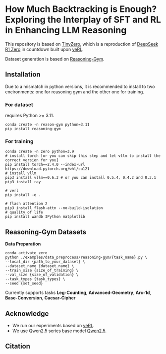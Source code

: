 # How Much Backtracking is Enough? Exploring the Interplay of SFT and RL in Enhancing LLM Reasoning

This repository is based on [TinyZero](https://github.com/Jiayi-Pan/TinyZero), which is a reproduction of [DeepSeek R1 Zero](https://github.com/deepseek-ai/DeepSeek-R1) in countdown built upon [veRL](https://github.com/volcengine/verl).

Dataset generation is based on [Reasoning-Gym](https://github.com/open-thought/reasoning-gym).


## Installation
Due to a mismatch in python versions, it is recommended to install to two encironments: one for reasoning gym and the other one for training.

### For dataset 
requires Python >= 3.11.
```
conda create -n reason-gym python=3.11
pip install reasoning-gym 
```

### For training
```
conda create -n zero python=3.9
# install torch [or you can skip this step and let vllm to install the correct version for you]
pip install torch==2.4.0 --index-url https://download.pytorch.org/whl/cu121
# install vllm
pip3 install vllm==0.6.3 # or you can install 0.5.4, 0.4.2 and 0.3.1
pip3 install ray

# verl
pip install -e .

# flash attention 2
pip3 install flash-attn --no-build-isolation
# quality of life
pip install wandb IPython matplotlib
```

## Reasoning-Gym Datasets

**Data Preparation**
```
conda activate zero
python ./examples/data_preprocess/reasoning-gym/{task_name}.py \
--local_dir {path_to_your_dataset} \
--dataset_name {dataset_name} \
--train_size {size_of_training} \
--val_size {size_of_validation} \
--task_types {task_types} \
--seed {set_seed}
```
Currently supports tasks __Leg-Counting__, __Advanced-Geometry__, __Arc-1d__, __Base-Conversion__, __Caesar-Cipher__

## Acknowledge
* We run our experiments based on [veRL](https://github.com/volcengine/verl).
* We use Qwen2.5 series base model [Qwen2.5](https://github.com/QwenLM/Qwen2.5).

## Citation
```
```
